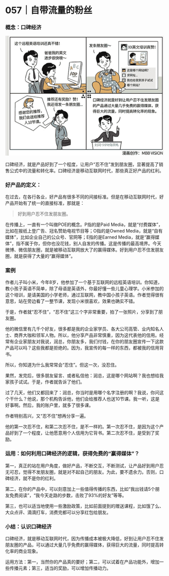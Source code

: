 # 057｜自带流量的粉丝

### 概念：口碑经济

![](img/45f9189e78ce235ff7b6855454fe0a21.jpg)

口碑经济，就是产品好到了一个程度，让用户“忍不住”发到朋友圈，显著提高了销售公式中的流量和转化率。口碑经济是移动互联网时代，那些真正好产品的红利。

### 好产品的定义：

在过去，在各行各业，好产品有很多不同的间接标准。但是在移动互联网时代，好产品开始有了统一的直接标准，那就是：

> 好到用户忍不住发朋友圈。

在传播上，一直有一个叫做POE的概念。P指的是Paid Media，就是“付费媒体”，比如在报纸上登广告、冠名赞助电视节目等；O指的是Owned Media，就是“自有媒体”，比如企业自己的公众号、官网等；E指的是Earned Media，就是“赢得媒体”，指不属于你，但你也没花钱，别人自发的传播。这是传播的最高境界。今天微博、微信朋友圈，就是被移动互联网放大了的赢得媒体。好到用户忍不住发朋友圈，就是获得了大量的“赢得媒体”。

### 案例

作者儿子叫小米，今年8岁，他参加了一个基于互联网的远程英语培训。你知道，教小孩子英语不简单，除了母语是英语外，你最好懂一些儿童心理学。小米参加的这个培训，是请美国的小学老师，通过互联网，教中国小孩子英语。作者觉得很有意思，站在旁边看了一整节课，发现小米很喜欢，效果也确实不错。

于是，作者就“忍不住”，“忍不住”这三个字非常重要，拍了一张照片，分享到了朋友圈。

他的微信里有几千个好友，很多都是我的企业家学员、各大公司高管、业内知名人士、商界大咖和领军人物。所以，他分享产品非常慎重，因为这代表他的信用。经常有企业家朋友对我说，润总，你朋友多，我们付钱，在你的朋友圈宣传一下这款产品可以吗？这些我都是拒绝的。因为，我宣传的每一样的东西，都被我的信用背书。

所以，你知道为什么我常常会“忍住”。但这一次，没忍住。

果然，发完后，很多朋友留言、或者私信他：润总，这是哪个网站啊？我也想给我家孩子试试。于是，作者就告诉了他们。

过了几天，他们又都回来了：润总，你当时是用哪个名字注册的啊？我说，你问这个干什么？他说，那个机构告诉他，他们会给推荐人也送10节课。我一听，这是好事啊。然后，我的账户里，就多了很多课。

作者特别高兴，又“忍不住”想再分享一遍。

他的第一次忍不住，和第二次忍不住，是不一样的。第一次忍不住，是因为这个产品好到了一个程度，让他愿意用个人信用为它背书。第二次忍不住，是受到了奖励。

### 运用：如何利用口碑经济的逻辑，获得免费的“赢得媒体”？

第一，真正的站在用户角度，做好产品，不断交互，不断测试，让产品好到用户忍无可忍，觉得不发朋友圈，就是对不起自己的朋友。为此，要不遗余力。否则，口碑经济，就不是你的红利。

第二，在你的产品中，可以刻意加上一些值得传播的东西，比如“我出钱请5个朋友免费阅读”，“我今天走路的步数，击败了93%的好友”等等。

第三，也可以适当地使用一些激励政策，比如前面提到的赠送课程，比如饿了么、大众点评、滴滴打车，消费完都可以分享红包给朋友。

### 小结：认识口碑经济

口碑经济，就是移动互联网时代，因为传播成本被极大降低，好到让用户忍不住发朋友圈的产品，可以通过大量几乎免费的赢得媒体，获得巨大的流量，同时提高转化率的商业现象。

运用方法：第一，当然你的产品真的要好；第二，可以试着在产品功能外，增加一些传播元素；第三，适当的奖励，可以增加传播动力。